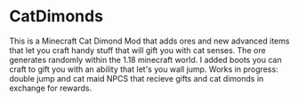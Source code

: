 # CatDimonds
 This is a Minecraft Cat Dimond Mod that adds ores and new advanced items that let you craft handy stuff that will gift you with cat senses.
 The ore generates randomly within the 1.18 minecraft world.
 I added boots you can craft to gift you with an ability that let's you wall jump.
 Works in progress: double jump and cat maid NPCS that recieve gifts and cat dimonds in exchange for rewards. 

